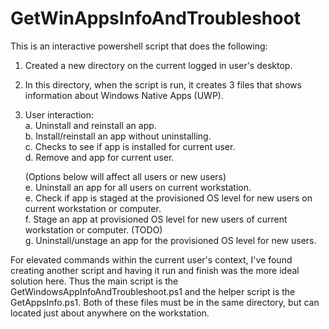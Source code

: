 # GetWinAppsInfoAndTroubleshoot
This is an interactive powershell script that does the following:
1. Created a new directory on the current logged in user's desktop.
2. In this directory, when the script is run, it creates 3 files that shows information about Windows Native Apps (UWP).
3. User interaction:<br />
   a. Uninstall and reinstall an app.<br />
   b. Install/reinstall an app without uninstalling.<br />
   c. Checks to see if app is installed for current user. <br />
   d. Remove and app for current user.<br />
   
   (Options below will affect all users or new users)<br />
   e. Uninstall an app for all users on current workstation. <br />
   e. Check if app is staged at the provisioned OS level for new users on current workstation or computer. <br />
   f. Stage an app at provisioned OS level for new users of current workstation or computer. (TODO) <br />
   g. Uninstall/unstage an app for the provisioned OS level for new users. <br />
 
 For elevated commands within the current user's context, I've found creating another script and having it run and finish
 was the more ideal solution here. Thus the main script is the GetWindowsAppInfoAndTroubleshoot.ps1 and the helper script is
 the GetAppsInfo.ps1. Both of these files must be in the same directory, but can located just about anywhere on the workstation.
